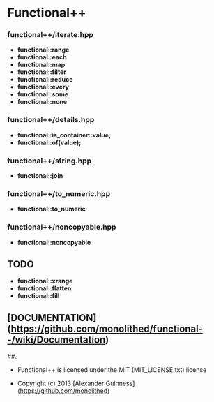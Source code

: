 # Functional++


### functional++/iterate.hpp

* **functional::range** <br />
* **functional::each** <br />
* **functional::map** <br />
* **functional::filter** <br />
* **functional::reduce** <br />
* **functional::every** <br />
* **functional::some** <br />
* **functional::none** <br />


### functional++/details.hpp
* **functional::is_container<T>::value;** <br />
* **functional<T>::of(value);** <br />


### functional++/string.hpp
* **functional::join** <br />


### functional++/to_numeric.hpp
* **functional::to_numeric** <br />


### functional++/noncopyable.hpp
* **functional::noncopyable** <br />

## TODO

* **functional::xrange** <br />
* **functional::flatten** <br />
* **functional::fill** <br />


## [DOCUMENTATION] (https://github.com/monolithed/functional--/wiki/Documentation)

##.

* Functional++ is licensed under the MIT (MIT_LICENSE.txt) license

* Copyright (c) 2013 [Alexander Guinness] (https://github.com/monolithed)
